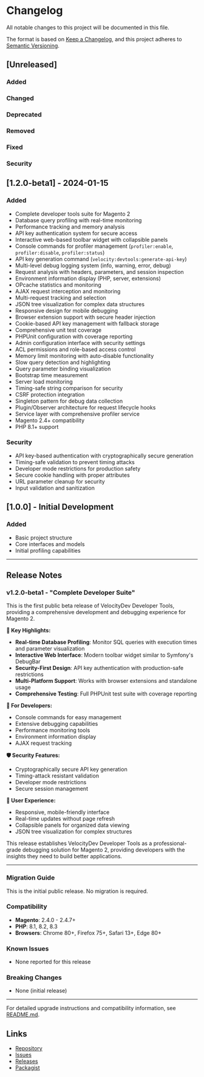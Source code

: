 # Changelog

All notable changes to this project will be documented in this file.

The format is based on [Keep a Changelog](https://keepachangelog.com/en/1.0.0/),
and this project adheres to [Semantic Versioning](https://semver.org/spec/v2.0.0.html).

## [Unreleased]

### Added
### Changed
### Deprecated
### Removed
### Fixed
### Security

## [1.2.0-beta1] - 2024-01-15

### Added
- Complete developer tools suite for Magento 2
- Database query profiling with real-time monitoring
- Performance tracking and memory analysis
- API key authentication system for secure access
- Interactive web-based toolbar widget with collapsible panels
- Console commands for profiler management (`profiler:enable`, `profiler:disable`, `profiler:status`)
- API key generation command (`velocity:devtools:generate-api-key`)
- Multi-level debug logging system (info, warning, error, debug)
- Request analysis with headers, parameters, and session inspection
- Environment information display (PHP, server, extensions)
- OPcache statistics and monitoring
- AJAX request interception and monitoring
- Multi-request tracking and selection
- JSON tree visualization for complex data structures
- Responsive design for mobile debugging
- Browser extension support with secure header injection
- Cookie-based API key management with fallback storage
- Comprehensive unit test coverage
- PHPUnit configuration with coverage reporting
- Admin configuration interface with security settings
- ACL permissions and role-based access control
- Memory limit monitoring with auto-disable functionality
- Slow query detection and highlighting
- Query parameter binding visualization
- Bootstrap time measurement
- Server load monitoring
- Timing-safe string comparison for security
- CSRF protection integration
- Singleton pattern for debug data collection
- Plugin/Observer architecture for request lifecycle hooks
- Service layer with comprehensive profiler service
- Magento 2.4+ compatibility
- PHP 8.1+ support

### Security
- API key-based authentication with cryptographically secure generation
- Timing-safe validation to prevent timing attacks
- Developer mode restrictions for production safety
- Secure cookie handling with proper attributes
- URL parameter cleanup for security
- Input validation and sanitization

## [1.0.0] - Initial Development

### Added
- Basic project structure
- Core interfaces and models
- Initial profiling capabilities

---

## Release Notes

### v1.2.0-beta1 - "Complete Developer Suite"

This is the first public beta release of VelocityDev Developer Tools, providing a comprehensive development and debugging experience for Magento 2.

**🎯 Key Highlights:**
- **Real-time Database Profiling**: Monitor SQL queries with execution times and parameter visualization
- **Interactive Web Interface**: Modern toolbar widget similar to Symfony's DebugBar
- **Security-First Design**: API key authentication with production-safe restrictions
- **Multi-Platform Support**: Works with browser extensions and standalone usage
- **Comprehensive Testing**: Full PHPUnit test suite with coverage reporting

**🔧 For Developers:**
- Console commands for easy management
- Extensive debugging capabilities
- Performance monitoring tools
- Environment information display
- AJAX request tracking

**🛡️ Security Features:**
- Cryptographically secure API key generation
- Timing-attack resistant validation
- Developer mode restrictions
- Secure session management

**📱 User Experience:**
- Responsive, mobile-friendly interface
- Real-time updates without page refresh
- Collapsible panels for organized data viewing
- JSON tree visualization for complex structures

This release establishes VelocityDev Developer Tools as a professional-grade debugging solution for Magento 2, providing developers with the insights they need to build better applications.

---

### Migration Guide

This is the initial public release. No migration is required.

### Compatibility

- **Magento**: 2.4.0 - 2.4.7+
- **PHP**: 8.1, 8.2, 8.3
- **Browsers**: Chrome 80+, Firefox 75+, Safari 13+, Edge 80+

### Known Issues

- None reported for this release

### Breaking Changes

- None (initial release)

---

For detailed upgrade instructions and compatibility information, see [README.md](README.md).

## Links

- [Repository](https://github.com/velocitydev/magento2-dev-tools)
- [Issues](https://github.com/velocitydev/magento2-dev-tools/issues)
- [Releases](https://github.com/velocitydev/magento2-dev-tools/releases)
- [Packagist](https://packagist.org/packages/velocitydev/magento2-dev-tools) 